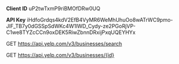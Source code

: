 **Client ID**
uP2twTxmP9riBMOfDRw0UQ

**API Key**
iHdfoGrdqs4kdV2EfB4VyMR6WeMhUhuOo8wATrWC9pmo-JlF_TB7y0dGSSpSdWKc4W1lWD_Cydy-ze2PGoRjVP-C1we8TYZcCCn9oxDEK5RiwZbnnDRxijPxqUQEYHYx


GET https://api.yelp.com/v3/businesses/search

GET https://api.yelp.com/v3/businesses/{id}